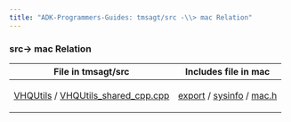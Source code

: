 ```yaml
---
title: "ADK-Programmers-Guides: tmsagt/src -\\> mac Relation"
---
```


### src→ mac Relation

| File in tmsagt/src | Includes file in mac |
|----|----|
| <p><a href="dir_8067e1b9d01c079cf22ff7672b5922b3.md">VHQUtils</a> / <a href="_v_h_q_utils__shared__cpp_8cpp.md">VHQUtils_shared_cpp.cpp</a></p> | <p><a href="dir_517ad9dc307a0538d3e19e98627cc0af.md">export</a> / <a href="dir_619a55c4c313d761d1f6a99da403e1c9.md">sysinfo</a> / <a href="mac_8h.md">mac.h</a></p> |
